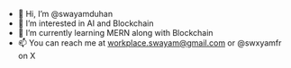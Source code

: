 - 👋 Hi, I’m @swayamduhan
- 👀 I’m interested in AI and Blockchain
- 🌱 I’m currently learning MERN along with Blockchain
- 📫 You can reach me at workplace.swayam@gmail.com or @swxyamfr on X

<!---
swayamduhan/swayamduhan is a ✨ special ✨ repository because its `README.md` (this file) appears on your GitHub profile.
You can click the Preview link to take a look at your changes.
--->
